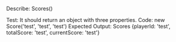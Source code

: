 Describe: Scores()

Test: It should return an object with three properties.
Code: new Score('test', 'test', 'test')
Expected Output: Scores {playerId: 'test', totalScore: 'test', currentScore: 'test'}
